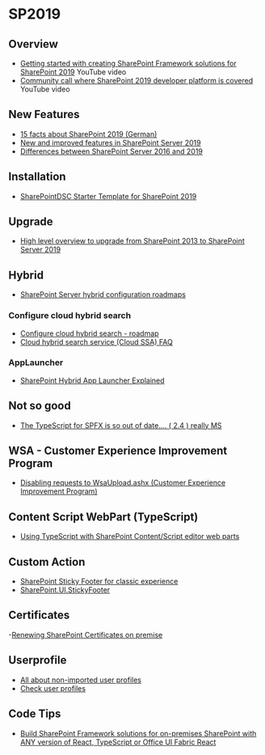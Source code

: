 # SP2019

## Overview

- [Getting started with creating SharePoint Framework solutions for SharePoint 2019](https://www.youtube.com/watch?v=uewOxEnw2_A) YouTube video
- [Community call where SharePoint 2019 developer platform is covered](https://www.youtube.com/watch?v=qPmr7c2B0uk) YouTube video

## New Features

- [15 facts about SharePoint 2019 (German)](https://www.avepoint.com/blog/de/office-365-de/fakten-uebersharepoint-2019/)
- [New and improved features in SharePoint Server 2019](https://docs.microsoft.com/en-us/sharepoint/what-s-new/new-and-improved-features-in-sharepoint-server-2019)
- [Differences between SharePoint Server 2016 and 2019](https://support.office.com/en-gb/article/differences-between-sharepoint-server-2016-and-2019-ba84c8a3-3ce2-4252-926e-c67654ceb4a3)

## Installation

- [SharePointDSC Starter Template for SharePoint 2019](http://nikcharlebois.com/sharepointdsc-starter-template-for-sharepoint-2019)

## Upgrade

- [High level overview to upgrade from SharePoint 2013 to SharePoint Server 2019](https://docs.microsoft.com/de-ch/sharepoint/upgrade-and-update/upgrade-from-sharepoint2013-to-sharepointserver-2019)

## Hybrid

- [SharePoint Server hybrid configuration roadmaps](https://docs.microsoft.com/en-us/sharepoint/hybrid/configuration-roadmaps)

### Configure cloud hybrid search

- [Configure cloud hybrid search - roadmap](https://docs.microsoft.com/de-de/SharePoint/hybrid/configure-cloud-hybrid-searchroadmap)
- [Cloud hybrid search service (Cloud SSA) FAQ](https://docs.microsoft.com/en-us/sharepoint/hybrid/cloud-hybrid-search-faq)

### AppLauncher

- [SharePoint Hybrid App Launcher Explained](https://skodvinhvammen.wordpress.com/2017/03/17/sharepoint-hybrid-app-launcher-explained/)

## Not so good

- [The TypeScript for SPFX is so out of date.... ( 2.4 ) really MS](https://github.com/SharePoint/sp-dev-docs/issues/2999)

## WSA - Customer Experience Improvement Program

- [Disabling requests to WsaUpload.ashx (Customer Experience Improvement Program)](https://www.koskila.net/disabling-requests-to-wsaupload-ashx-customer-experience-improvement-program/)

## Content Script WebPart (TypeScript)

- [Using TypeScript with SharePoint Content/Script editor web parts](https://joelfmrodrigues.wordpress.com/2018/08/13/using-typescript-with-sharepoint-content-script-editor-web-parts/)

## Custom Action

- [SharePoint Sticky Footer for classic experience](https://blog.lsonline.fr/2019/03/31/sharepoint-sticky-footer-for-classic-experience/)
- [SharePoint.UI.StickyFooter](https://gitlab.lsonline.fr/SharePoint/javascript-customactions/tree/master/SharePoint.UI.StickyFooter)

## Certificates

-[Renewing SharePoint Certificates on premise](https://davidliong.wordpress.com/2019/04/15/renewing-sharepoint-certificates-on-premise/)

## Userprofile

- [All about non-imported user profiles](https://joshroark.com/sharepoint-all-about-non-imported-user-profiles/)
- [Check user profiles](https://adamsorenson.com/powershell-script-check-user-profiles/)

## Code Tips

- [Build SharePoint Framework solutions for on-premises SharePoint with ANY version of React, TypeScript or Office UI Fabric React](https://spblog.net/post/2019/08/08/build-sharepoint-framework-solutions-for-on-premises-sharepoint-with-any-version-of-react-typescript-or-office-ui-fabric-react)